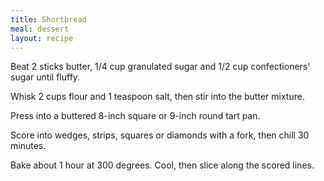```yaml
---
title: Shortbread
meal: dessert
layout: recipe
---
```


Beat 2 sticks butter, 1/4 cup granulated sugar and 1/2 cup confectioners' sugar until fluffy.

Whisk 2 cups flour and 1 teaspoon salt, then stir into the butter mixture.

Press into a buttered 8-inch square or 9-inch round tart pan.

Score into wedges, strips, squares or diamonds with a fork, then chill 30 minutes.

Bake about 1 hour at 300 degrees. Cool, then slice along the scored lines.
